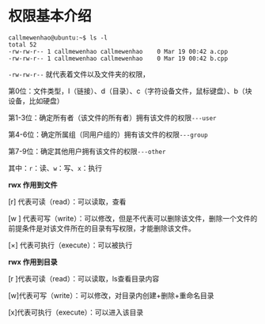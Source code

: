 # 权限基本介绍

```shell
callmewenhao@ubuntu:~$ ls -l
total 52
-rw-rw-r-- 1 callmewenhao callmewenhao    0 Mar 19 00:42 a.cpp
-rw-rw-r-- 1 callmewenhao callmewenhao    0 Mar 19 00:42 b.cpp
```

`-rw-rw-r--` 就代表着文件以及文件夹的权限，

第0位：文件类型，I（链接）、d（目录）、c（字符设备文件，鼠标键盘）、b（块设备，比如硬盘）

第1-3位：确定所有者（该文件的所有者）拥有该文件的权限`---user`

第4-6位：确定所属组（同用户组的）拥有该文件的权限`---group`

第7-9位：确定其他用户拥有该文件的权限`---other`

其中：`r`：读、`w`：写、`x`：执行

**rwx 作用到文件**

[r] 代表可读（read）：可以读取，查看

[w ] 代表可写（write）：可以修改，但是不代表可以删除该文件，删除一个文件的前提条件是对该文件所在的目录有写权限，才能删除该文件。

[×] 代表可执行（execute）：可以被执行

**rwx 作用到目录**

[r ]代表可读（read）：可以读取，ls查看目录内容

[w]代表可写（write）：可以修改，对目录内创建+删除+重命名目录

[x]代表可执行（execute）：可以进入该目录

